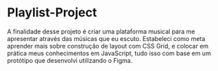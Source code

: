# Playlist-Project
A finalidade desse projeto é criar uma plataforma musical para me apresentar através das músicas que eu escuto. Estabeleci como meta aprender mais sobre construção de layout com CSS Grid, e colocar em prática meus conhecimentos em JavaScript, tudo isso com base em um protótipo que desenvolvi utilizando o Figma. 
